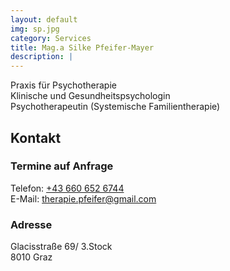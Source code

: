 ```yaml
---
layout: default
img: sp.jpg
category: Services
title: Mag.a Silke Pfeifer-Mayer
description: |
---
```

Praxis für Psychotherapie  
Klinische und Gesundheitspsychologin  
Psychotherapeutin (Systemische Familientherapie)  

## Kontakt
### Termine auf Anfrage
Telefon: <a href="tel:+436606526744">+43 660 652 6744</a>  
E-Mail: <a href="mailto:therapie.pfeifer@gmail.com">therapie.pfeifer@gmail.com</a>

### Adresse
Glacisstraße 69/ 3.Stock  
8010 Graz
